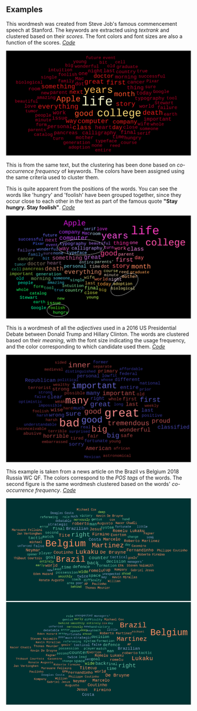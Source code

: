 ## Examples

This wordmesh was created from Steve Job's famous commencement speech at Stanford. The keywords are extracted using *textrank* and clustered based on their *scores*. The font colors and font sizes are also a function of the scores. *[Code](examples/examples.ipynb)*

![jobs-scores](examples/Jobs-speech-scores.png)

This is from the same text, but the clustering has been done based on *co-occurrence frequency* of keywords. The colors have been assigned using the same criteria used to cluster them. 

This is quite apparent from the positions of the words. You can see the words like 'hungry' and 'foolish' have been grouped together, since they occur close to each other in the text as part of the famous quote **"Stay hungry. Stay foolish"**. *[Code](examples/examples.ipynb)*

![jobs-co-occurence](examples/Jobs-speech-cooccurence-demo.png)

This is a wordmesh of all the *adjectives* used in a 2016 US Presidential Debate between Donald Trump and Hillary Clinton. The words are clustered based on their *meaning*, with the font size indicating the usage frequency, and the color corresponding to which candidate used them. *[Code](examples/examples_labelled.ipynb)*

![debate](examples/trump_hillary_debate_adj.png)

This example is taken from a news article on the Brazil vs Belgium 2018 Russia WC QF. The colors correspond to the *POS tags* of the words. The second figure is the same wordmesh clustered based on the words' *co-occurrence frequency*. *[Code](examples/examples.ipynb)*

![fifa](examples/Belgium-Brazil.png) ![fifa2](examples/Belgium-Brazil-cooccurence.png)